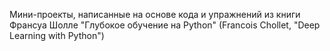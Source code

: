 Мини-проекты, написанные на основе кода и упражнений из книги Франсуа Шолле "Глубокое обучение на Python" (Francois Chollet, "Deep Learning with Python")


